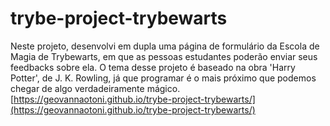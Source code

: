 # trybe-project-trybewarts
Neste projeto, desenvolvi em dupla uma página de formulário da Escola de Magia de Trybewarts, em que as pessoas estudantes poderão enviar seus feedbacks sobre ela. O tema desse projeto é baseado na obra 'Harry Potter', de J. K. Rowling, já que programar é o mais próximo que podemos chegar de algo verdadeiramente mágico.
[https://geovannaotoni.github.io/trybe-project-trybewarts/](https://geovannaotoni.github.io/trybe-project-trybewarts/)
